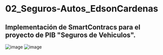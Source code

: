# 02_Seguros-Autos_EdsonCardenas
## Implementación de SmartContracs para el proyecto de PIB "Seguros de Vehiculos".
![image](https://github.com/edsoncardenasarias/02_Seguros-Autos_EdsonCardenas/assets/72884555/625e9c82-741f-4b5c-8c10-f1c30840a23e) ![image](https://github.com/edsoncardenasarias/02_Seguros-Autos_EdsonCardenas/assets/72884555/eb9984ca-5923-4ca7-82cd-4edbfb9cabb0)

